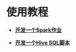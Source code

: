 # 使用教程<a name="dayu_01_0520"></a>

-   **[开发一个Spark作业](开发一个Spark作业.md)**  

-   **[开发一个Hive SQL脚本](开发一个Hive-SQL脚本.md)**  


